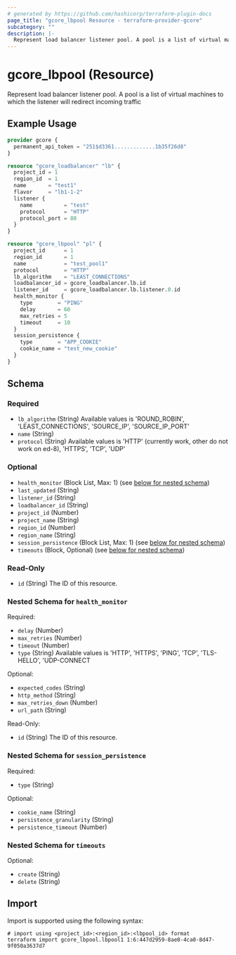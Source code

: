 ```yaml
---
# generated by https://github.com/hashicorp/terraform-plugin-docs
page_title: "gcore_lbpool Resource - terraform-provider-gcore"
subcategory: ""
description: |-
  Represent load balancer listener pool. A pool is a list of virtual machines to which the listener will redirect incoming traffic
---
```


# gcore_lbpool (Resource)

Represent load balancer listener pool. A pool is a list of virtual machines to which the listener will redirect incoming traffic

## Example Usage

```terraform
provider gcore {
  permanent_api_token = "251$d3361.............1b35f26d8"
}

resource "gcore_loadbalancer" "lb" {
  project_id = 1
  region_id  = 1
  name       = "test1"
  flavor     = "lb1-1-2"
  listener {
    name          = "test"
    protocol      = "HTTP"
    protocol_port = 80
  }
}

resource "gcore_lbpool" "pl" {
  project_id      = 1
  region_id       = 1
  name            = "test_pool1"
  protocol        = "HTTP"
  lb_algorithm    = "LEAST_CONNECTIONS"
  loadbalancer_id = gcore_loadbalancer.lb.id
  listener_id     = gcore_loadbalancer.lb.listener.0.id
  health_monitor {
    type        = "PING"
    delay       = 60
    max_retries = 5
    timeout     = 10
  }
  session_persistence {
    type        = "APP_COOKIE"
    cookie_name = "test_new_cookie"
  }
}
```

<!-- schema generated by tfplugindocs -->
## Schema

### Required

- `lb_algorithm` (String) Available values is 'ROUND_ROBIN', 'LEAST_CONNECTIONS', 'SOURCE_IP', 'SOURCE_IP_PORT'
- `name` (String)
- `protocol` (String) Available values is 'HTTP' (currently work, other do not work on ed-8), 'HTTPS', 'TCP', 'UDP'

### Optional

- `health_monitor` (Block List, Max: 1) (see [below for nested schema](#nestedblock--health_monitor))
- `last_updated` (String)
- `listener_id` (String)
- `loadbalancer_id` (String)
- `project_id` (Number)
- `project_name` (String)
- `region_id` (Number)
- `region_name` (String)
- `session_persistence` (Block List, Max: 1) (see [below for nested schema](#nestedblock--session_persistence))
- `timeouts` (Block, Optional) (see [below for nested schema](#nestedblock--timeouts))

### Read-Only

- `id` (String) The ID of this resource.

<a id="nestedblock--health_monitor"></a>
### Nested Schema for `health_monitor`

Required:

- `delay` (Number)
- `max_retries` (Number)
- `timeout` (Number)
- `type` (String) Available values is 'HTTP', 'HTTPS', 'PING', 'TCP', 'TLS-HELLO', 'UDP-CONNECT

Optional:

- `expected_codes` (String)
- `http_method` (String)
- `max_retries_down` (Number)
- `url_path` (String)

Read-Only:

- `id` (String) The ID of this resource.


<a id="nestedblock--session_persistence"></a>
### Nested Schema for `session_persistence`

Required:

- `type` (String)

Optional:

- `cookie_name` (String)
- `persistence_granularity` (String)
- `persistence_timeout` (Number)


<a id="nestedblock--timeouts"></a>
### Nested Schema for `timeouts`

Optional:

- `create` (String)
- `delete` (String)

## Import

Import is supported using the following syntax:

```shell
# import using <project_id>:<region_id>:<lbpool_id> format
terraform import gcore_lbpool.lbpool1 1:6:447d2959-8ae0-4ca0-8d47-9f050a3637d7
```
